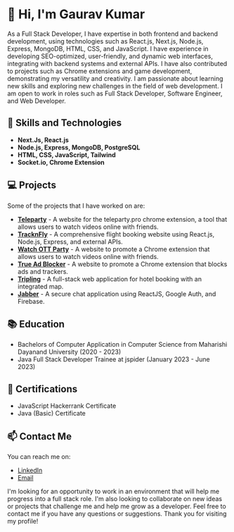 # 👋 Hi, I'm Gaurav Kumar


As a Full Stack Developer, I have expertise in both frontend and backend development, using technologies such as React.js, Next.js, Node.js, Express, MongoDB, HTML, CSS, and JavaScript. I have experience in developing SEO-optimized, user-friendly, and dynamic web interfaces, integrating with backend systems and external APIs. I have also contributed to projects such as Chrome extensions and game development, demonstrating my versatility and creativity. I am passionate about learning new skills and exploring new challenges in the field of web development. I am open to work in roles such as Full Stack Developer, Software Engineer, and Web Developer.

## 🚀 Skills and Technologies

- **Next.Js, React.js**
- **Node.js, Express, MongoDB, PostgreSQL**
- **HTML, CSS, JavaScript, Tailwind**
- **Socket.io, Chrome Extension**

## 💻 Projects

Some of the projects that I have worked on are:

- [**Teleparty**](https://www.teleparty.pro/) - A website for the teleparty.pro chrome extension, a tool that allows users to watch videos online with friends.
- [**TracknFly**](https://www.tracknfly.com/) - A comprehensive flight booking website using React.js, Node.js, Express, and external APIs.
- [**Watch OTT Party**](https://www.watchottparty.com/) - A website to promote a Chrome extension that allows users to watch videos online with friends.
- [**True Ad Blocker**](https://www.trueadblocker.net/) - A website to promote a Chrome extension that blocks ads and trackers.
- [**Tripling**](https://github.com/Gauravk9870/tripling) - A full-stack web application for hotel booking with an integrated map.
- [**Jabber**](https://github.com/Gauravk9870/chat-app) - A secure chat application using ReactJS, Google Auth, and Firebase.

## 📚 Education

- Bachelors of Computer Application in Computer Science from Maharishi Dayanand University (2020 - 2023)
- Java Full Stack Developer Trainee at jspider (January 2023 - June 2023)

## 📄 Certifications

- JavaScript Hackerrank Certificate
- Java (Basic) Certificate

## 📫 Contact Me

You can reach me on:

- [LinkedIn](https://www.linkedin.com/in/gauravk9870)
- [Email](mailto:gauravk8920@gmail.com)

I'm looking for an opportunity to work in an environment that will help me progress into a full stack role. I'm also looking to collaborate on new ideas or projects that challenge me and help me grow as a developer. Feel free to contact me if you have any questions or suggestions. Thank you for visiting my profile!
